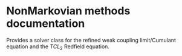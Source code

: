 # NonMarkovian methods documentation

Provides a solver class for the refined weak coupling limit/Cumulant equation 
and the $TCL_{2}$ Redfield equation. 